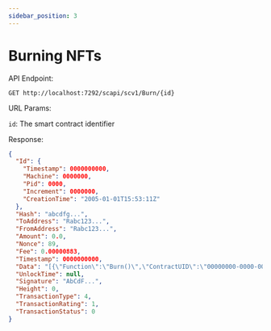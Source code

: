 ```yaml
---
sidebar_position: 3
---
```


# Burning NFTs

API Endpoint:

```
GET http://localhost:7292/scapi/scv1/Burn/{id}
```

URL Params:

`id`: The smart contract identifier

Response:

```json
{
  "Id": {
    "Timestamp": 0000000000,
    "Machine": 0000000,
    "Pid": 0000,
    "Increment": 0000000,
    "CreationTime": "2005-01-01T15:53:11Z"
  },
  "Hash": "abcdfg...",
  "ToAddress": "Rabc123...",
  "FromAddress": "Rabc123...",
  "Amount": 0.0,
  "Nonce": 89,
  "Fee": 0.00000883,
  "Timestamp": 0000000000,
  "Data": "[{\"Function\":\"Burn()\",\"ContractUID\":\"00000000-0000-0000-0000-000000000000\",\"FromAddress\":\"Rabc123...\"}]",
  "UnlockTime": null,
  "Signature": "AbCdF...",
  "Height": 0,
  "TransactionType": 4,
  "TransactionRating": 1,
  "TransactionStatus": 0
}
```
